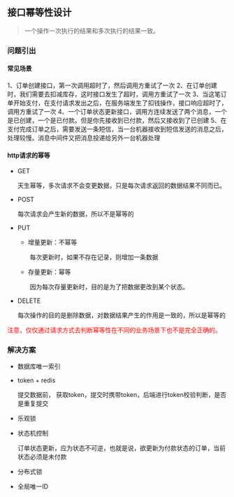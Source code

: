 ## 接口幂等性设计

> 一个操作一次执行的结果和多次执行的结果一致。



### 问题引出



#### 常见场景

1、订单创建接口，第一次调用超时了，然后调用方重试了一次
2、在订单创建时，我们需要去扣减库存，这时接口发生了超时，调用方重试了一次
3、当这笔订单开始支付，在支付请求发出之后，在服务端发生了扣钱操作，接口响应超时了，调用方重试了一次
4、一个订单状态更新接口，调用方连续发送了两个消息，一个是已创建，一个是已付款。但是你先接收到已付款，然后又接收到了已创建
5、在支付完成订单之后，需要发送一条短信，当一台机器接收到短信发送的消息之后，处理较慢。消息中间件又把消息投递给另外一台机器处理



#### http请求的幂等

- GET

  天生幂等，多次请求不会变更数据，只是每次请求返回的数据结果不同而已。

- POST

  每次请求会产生新的数据，所以不是幂等的

- PUT

  - 增量更新：不幂等

    ​	每次更新时，如果不存在记录，则增加一条数据

  - 存量更新：幂等

    ​	因为每次存量更新时，目的是为了把数据更改到某个状态。

- DELETE

  每次操作的目的是删除数据，对数据结果产生的作用是一致的，所以是幂等的



<span style="color: red;">注意，仅仅通过请求方式去判断幂等性在不同的业务场景下也不是完全正确的。</span>



### 解决方案

- 数据库唯一索引

- token + redis

  提交数据前， 获取token，提交时携带token，后端进行token校验判断，是否是重复提交

- 乐观锁

- 状态机控制

  订单状态更新，应为状态不可逆，也就是说，欲更新为付款状态的订单，当前状态必须是未付款

- 分布式锁

- 全局唯一ID